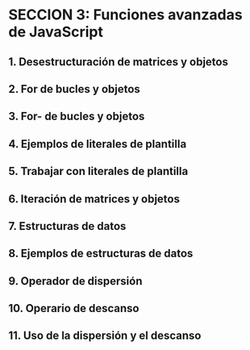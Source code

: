 # SECCION 3: Funciones avanzadas de JavaScript
## 1. Desestructuración de matrices y objetos

## 2. For de bucles y objetos

## 3. For- de bucles y objetos

## 4. Ejemplos de literales de plantilla

## 5. Trabajar con literales de plantilla

## 6. Iteración de matrices y objetos

## 7. Estructuras de datos

## 8. Ejemplos de estructuras de datos

## 9. Operador de dispersión

## 10. Operario de descanso

## 11. Uso de la dispersión y el descanso
